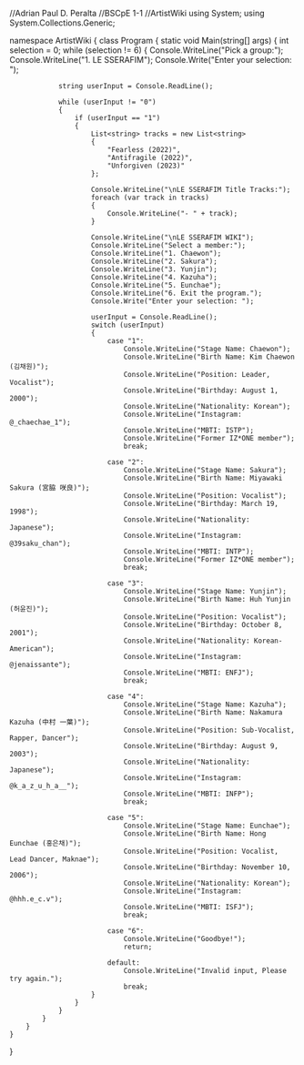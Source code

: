 //Adrian Paul D. Peralta
//BSCpE 1-1
//ArtistWiki
using System;
using System.Collections.Generic;

namespace ArtistWiki
{
	class Program
	{
		static void Main(string[] args)
		{
			int selection = 0;
			while (selection != 6)
			{
				Console.WriteLine("Pick a group:");
				Console.WriteLine("1. LE SSERAFIM");
				Console.Write("Enter your selection: ");

				string userInput = Console.ReadLine();

				while (userInput != "0")
				{
					if (userInput == "1")
					{
						List<string> tracks = new List<string>
						{
							"Fearless (2022)",
							"Antifragile (2022)",
							"Unforgiven (2023)"
						};

						Console.WriteLine("\nLE SSERAFIM Title Tracks:");
						foreach (var track in tracks)
						{
							Console.WriteLine("- " + track);
						}

						Console.WriteLine("\nLE SSERAFIM WIKI");
						Console.WriteLine("Select a member:");
						Console.WriteLine("1. Chaewon");
						Console.WriteLine("2. Sakura");
						Console.WriteLine("3. Yunjin");
						Console.WriteLine("4. Kazuha");
						Console.WriteLine("5. Eunchae");
						Console.WriteLine("6. Exit the program.");
						Console.Write("Enter your selection: ");

						userInput = Console.ReadLine();
						switch (userInput)
						{
							case "1":
								Console.WriteLine("Stage Name: Chaewon");
								Console.WriteLine("Birth Name: Kim Chaewon (김채원)");
								Console.WriteLine("Position: Leader, Vocalist");
								Console.WriteLine("Birthday: August 1, 2000");
								Console.WriteLine("Nationality: Korean");
								Console.WriteLine("Instagram: @_chaechae_1");
								Console.WriteLine("MBTI: ISTP");
								Console.WriteLine("Former IZ*ONE member");
								break;

							case "2":
								Console.WriteLine("Stage Name: Sakura");
								Console.WriteLine("Birth Name: Miyawaki Sakura (宮脇 咲良)");
								Console.WriteLine("Position: Vocalist");
								Console.WriteLine("Birthday: March 19, 1998");
								Console.WriteLine("Nationality: Japanese");
								Console.WriteLine("Instagram: @39saku_chan");
								Console.WriteLine("MBTI: INTP");
								Console.WriteLine("Former IZ*ONE member");
								break;

							case "3":
								Console.WriteLine("Stage Name: Yunjin");
								Console.WriteLine("Birth Name: Huh Yunjin (허윤진)");
								Console.WriteLine("Position: Vocalist");
								Console.WriteLine("Birthday: October 8, 2001");
								Console.WriteLine("Nationality: Korean-American");
								Console.WriteLine("Instagram: @jenaissante");
								Console.WriteLine("MBTI: ENFJ");
								break;

							case "4":
								Console.WriteLine("Stage Name: Kazuha");
								Console.WriteLine("Birth Name: Nakamura Kazuha (中村 一葉)");
								Console.WriteLine("Position: Sub-Vocalist, Rapper, Dancer");
								Console.WriteLine("Birthday: August 9, 2003");
								Console.WriteLine("Nationality: Japanese");
								Console.WriteLine("Instagram: @k_a_z_u_h_a__");
								Console.WriteLine("MBTI: INFP");
								break;

							case "5":
								Console.WriteLine("Stage Name: Eunchae");
								Console.WriteLine("Birth Name: Hong Eunchae (홍은채)");
								Console.WriteLine("Position: Vocalist, Lead Dancer, Maknae");
								Console.WriteLine("Birthday: November 10, 2006");
								Console.WriteLine("Nationality: Korean");
								Console.WriteLine("Instagram: @hhh.e_c.v");
								Console.WriteLine("MBTI: ISFJ");
								break;

							case "6":
								Console.WriteLine("Goodbye!");
								return;

							default:
								Console.WriteLine("Invalid input, Please try again.");
								break;
						}
					}
				}
			}
		}
	}
}